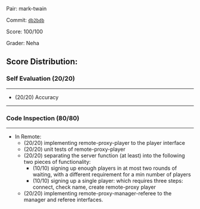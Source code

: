 Pair: mark-twain

Commit: [`db2bdb`](https://github.ccs.neu.edu/CS4500-F21/mark-twain/tree/db2bdb60006cf37db9a02a84adc4d2b0c45e49d0) 

Score: 100/100

Grader: Neha

Score Distribution:
-------------------------------------------------
### Self Evaluation (20/20)
-------------------------------------------------
- (20/20) Accuracy
-------------------------------------------------
### Code Inspection (80/80)
-------------------------------------------------
- In Remote:
    - (20/20) implementing remote-proxy-player to the player interface
    - (20/20) unit tests of remote-proxy-player
    - (20/20) separating the server function (at least) into the following two pieces of functionality:
      - (10/10) signing up enough players in at most two rounds of waiting, with a different requirement for a min number of players
      - (10/10) signing up a single player: which requires three steps: connect, check name, create remote-proxy player
    - (20/20) implementing remote-proxy-manager-referee to the manager and referee interfaces. 
